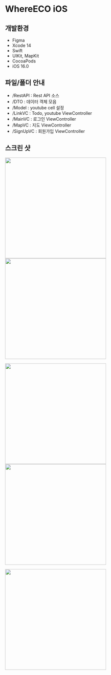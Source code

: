 # WhereECO iOS

## 개발환경

- Figma
- Xcode 14
- Swift
- UIKit, MapKit
- CocoaPods
- iOS 16.0

## 파일/폴더 안내
- /RestAPI : Rest API 소스
- /DTO : 데이터 객체 모음
- /Model : youtube cell 설정
- /LinkVC : Todo, youtube ViewController
- /MainVC : 로그인 ViewController
- /MapVC : 지도 ViewController
- /SignUpVC : 회원가입 ViewController


## 스크린 샷
<img width="330" src ="https://user-images.githubusercontent.com/72500673/196348330-bc481a05-6411-4543-89e1-e3ad67cd63ee.png"><img width="330" src ="https://user-images.githubusercontent.com/72500673/196348369-4e5a7e1d-085c-4700-a38f-3565a5e48fcd.png">

<img width="330" src ="https://user-images.githubusercontent.com/72500673/196348411-fbad4962-08a1-4d8f-aad4-911edd2c7347.png"><img width="330" src ="https://user-images.githubusercontent.com/72500673/196348451-a736fa36-49f0-430c-b087-8abdbc7f3a99.png">

<img width="330" src ="https://user-images.githubusercontent.com/72500673/196348531-1a1edf20-2d55-4e5d-bb8c-425f5d67131c.png">








